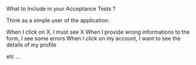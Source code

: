 What to Include in your Acceptance Tests ?

Think as a simple user of the application:

When I click on X, I must see X
When I provide wrong informations to the form, I see some errors
When I click on my account, I want to see the details of my profile

etc ...
